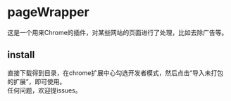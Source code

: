 # pageWrapper
这是一个用来Chrome的插件，对某些网站的页面进行了处理，比如去除广告等。  

## install
直接下载得到目录，在chrome扩展中心勾选开发者模式，然后点击“导入未打包的扩展”，即可使用。  
任何问题，欢迎提issues。
